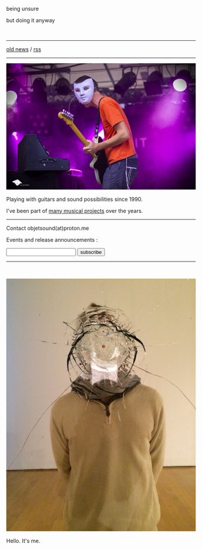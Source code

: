 being unsure

but doing it anyway

<br/>

---

<!--NEWS-->

[old news](old.html) / [rss](rss.xml)

---

[![stage](image/keiko3.jpg)](image/high/keiko3.jpg)

Playing with guitars and sound possibilities since 1990.

I've been part of [many musical projects](project.html) over the years.

---

Contact objetsound(at)proton.me

Events and release announcements :

<form action="https://api.staticforms.xyz/submit" method="post">
    <input type="hidden" name="accessKey" value="55b67c5b-f657-46e0-9762-e79dceee3071">
    <input type="text" name="email">
    <input type="submit" value="subscribe" />
    <input type="hidden" name="redirectTo" value="https://www.oooooooooo.net/contact.html">
</form>

<!--CONCERT-->

<!--LABEL-->

---

<br/>

![me](image/me.jpg)

Hello. It's me.
